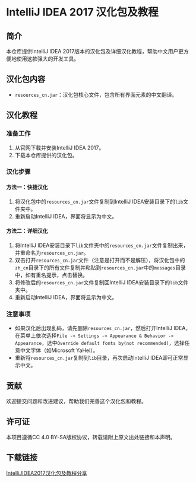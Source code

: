 # IntelliJ IDEA 2017 汉化包及教程

## 简介
本仓库提供IntelliJ IDEA 2017版本的汉化包及详细汉化教程，帮助中文用户更方便地使用这款强大的开发工具。

## 汉化包内容
- `resources_cn.jar`：汉化包核心文件，包含所有界面元素的中文翻译。

## 汉化教程
### 准备工作
1. 从官网下载并安装IntelliJ IDEA 2017。
2. 下载本仓库提供的汉化包。

### 汉化步骤
#### 方法一：快捷汉化
1. 将汉化包中的`resources_cn.jar`文件复制到IntelliJ IDEA安装目录下的`lib`文件夹中。
2. 重新启动IntelliJ IDEA，界面将显示为中文。

#### 方法二：详细汉化
1. 将IntelliJ IDEA安装目录下`lib`文件夹中的`resources_en.jar`文件复制出来，并重命名为`resources_cn.jar`。
2. 双击打开`resources_cn.jar`文件（注意是打开而不是解压），将汉化包中的`zh_cn`目录下的所有文件复制并粘贴到`resources_cn.jar`中的`messages`目录中，如有重名提示，点击替换。
3. 将修改后的`resources_cn.jar`文件复制回IntelliJ IDEA安装目录下的`lib`文件夹中。
4. 重新启动IntelliJ IDEA，界面将显示为中文。

### 注意事项
- 如果汉化后出现乱码，请先删除`resources_cn.jar`，然后打开IntelliJ IDEA，在菜单上依次选择`File -> Settings -> Appearance & Behavior -> Appearance`，选中`Override default fonts by(not recommended)`，选择任意中文字体（如Microsoft YaHei）。
- 重新将`resources_cn.jar`复制到`lib`目录，再次启动IntelliJ IDEA即可正常显示中文。

## 贡献
欢迎提交问题和改进建议，帮助我们完善这个汉化包和教程。

## 许可证
本项目遵循CC 4.0 BY-SA版权协议，转载请附上原文出处链接和本声明。

## 下载链接

[IntelliJIDEA2017汉化包及教程分享](https://pan.quark.cn/s/56d0915ee810)